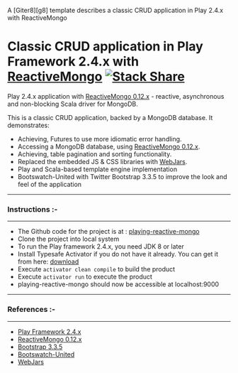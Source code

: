 A [Giter8][g8] template describes a classic CRUD application in Play 2.4.x with ReactiveMongo

Classic CRUD application in Play Framework 2.4.x with [ReactiveMongo](http://reactivemongo.org/) [![Stack Share](http://img.shields.io/badge/tech-stack-0690fa.svg?style=flat)](http://stackshare.io/anand-singh/playing-reactive-mongo)
================================================================================================
Play 2.4.x application with [ReactiveMongo 0.12.x](http://reactivemongo.org/) - reactive, asynchronous and non-blocking Scala driver for MongoDB.

This is a classic CRUD application, backed by a MongoDB database. It demonstrates:
- Achieving, Futures to use more idiomatic error handling.
- Accessing a MongoDB database, using [ReactiveMongo 0.12.x](http://reactivemongo.org/).
- Achieving, table pagination and sorting functionality.
- Replaced the embedded JS & CSS libraries with [WebJars](http://www.webjars.org/).
- Play and Scala-based template engine implementation
- Bootswatch-United with Twitter Bootstrap 3.3.5 to improve the look and feel of the application

-----------------------------------------------------------------------
### Instructions :-
-----------------------------------------------------------------------
* The Github code for the project is at : [playing-reactive-mongo](https://github.com/knoldus/playing-reactive-mongo)
* Clone the project into local system
* To run the Play framework 2.4.x, you need JDK 8 or later
* Install Typesafe Activator if you do not have it already. You can get it from here: [download](http://www.playframework.com/download)
* Execute `activator clean compile` to build the product
* Execute `activator run` to execute the product
* playing-reactive-mongo should now be accessible at localhost:9000

-----------------------------------------------------------------------
### References :-
-----------------------------------------------------------------------
* [Play Framework 2.4.x](http://www.playframework.com/)
* [ReactiveMongo 0.12.x](http://reactivemongo.org/)
* [Bootstrap 3.3.5](http://getbootstrap.com/css/)
* [Bootswatch-United](http://bootswatch.com/united/)
* [WebJars](http://www.webjars.org/)
